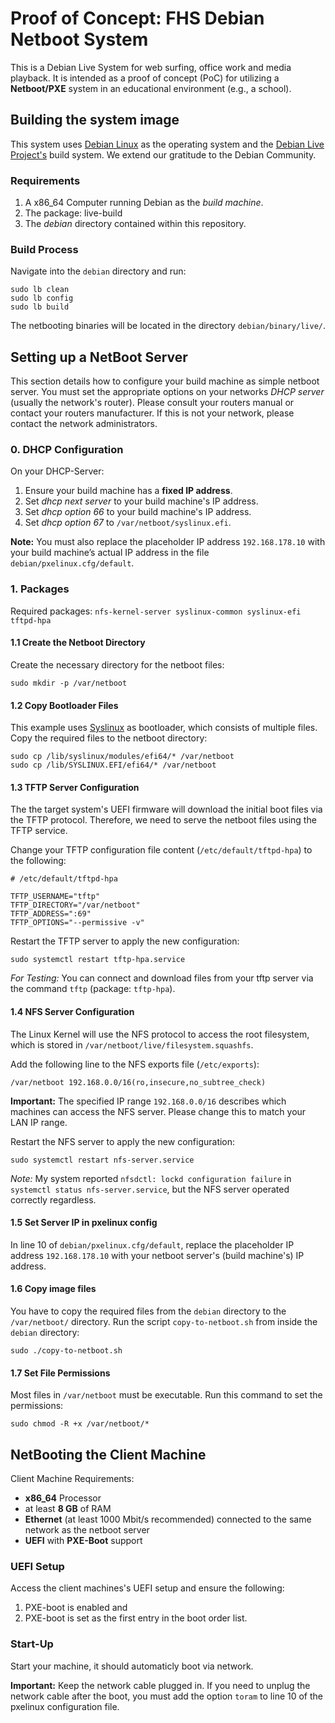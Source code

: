 # Proof of Concept: FHS Debian Netboot System
This is a Debian Live System for web surfing, office work and media playback.  It is intended as a proof of concept (PoC) for utilizing a **Netboot/PXE** system in an educational environment (e.g., a school).

## Building the system image
This system uses [Debian Linux](https://www.debian.org/) as the operating system and the [Debian Live Project's](https://www.debian.org/devel/debian-live/) build system. We extend our gratitude to the Debian Community.

### Requirements
1. A x86_64 Computer running Debian as the *build machine*.
2. The package: live-build
3. The *debian* directory contained within this repository.

### Build Process
Navigate into the `debian` directory and run:

```
sudo lb clean
sudo lb config
sudo lb build
```

The netbooting binaries will be located in the directory `debian/binary/live/`.

## Setting up a NetBoot Server
This section details how to configure your build machine as simple netboot server. You must set the appropriate options on your networks *DHCP server* (usually the network's router). Please consult your routers manual or contact your routers manufacturer. If this is not your network, please contact the network administrators.

### 0. DHCP Configuration
On your DHCP-Server:
1. Ensure your build machine has a **fixed IP address**.
2. Set *dhcp next server* to your build machine's IP address.
3. Set *dhcp option 66* to your build machine's IP address.
4. Set *dhcp option 67* to `/var/netboot/syslinux.efi`.

**Note:** You must also replace the placeholder IP address `192.168.178.10` with your build machine’s actual IP address in the file `debian/pxelinux.cfg/default`.

### 1. Packages
Required packages: `nfs-kernel-server syslinux-common syslinux-efi tftpd-hpa`

#### 1.1 Create the Netboot Directory
Create the necessary directory for the netboot files:
```
sudo mkdir -p /var/netboot
```

#### 1.2 Copy Bootloader Files
This example uses [Syslinux](https://syslinux.org/) as bootloader, which consists of multiple files. Copy the required files to the netboot directory:

```
sudo cp /lib/syslinux/modules/efi64/* /var/netboot
sudo cp /lib/SYSLINUX.EFI/efi64/* /var/netboot
```

#### 1.3 TFTP Server Configuration
The the target system's UEFI firmware will download the initial boot files via the TFTP protocol. Therefore, we need to serve the netboot files using the TFTP service.

Change your TFTP configuration file content (`/etc/default/tftpd-hpa`) to the following:
```
# /etc/default/tftpd-hpa

TFTP_USERNAME="tftp"
TFTP_DIRECTORY="/var/netboot"
TFTP_ADDRESS=":69"
TFTP_OPTIONS="--permissive -v"
```

Restart the TFTP server to apply the new configuration:
```
sudo systemctl restart tftp-hpa.service
```

*For Testing:* You can connect and download files from your tftp server via the command `tftp` (package: `tftp-hpa`).

#### 1.4 NFS Server Configuration
The Linux Kernel will use the NFS protocol to access the root filesystem, which is stored in `/var/netboot/live/filesystem.squashfs`.

Add the following line to the NFS exports file (`/etc/exports`):
```
/var/netboot 192.168.0.0/16(ro,insecure,no_subtree_check)
```

**Important:** The specified IP range `192.168.0.0/16` describes which machines can access the NFS server. Please change this to match your LAN IP range.

Restart the NFS server to apply the new configuration:
```
sudo systemctl restart nfs-server.service
```

*Note:* My system reported `nfsdctl: lockd configuration failure` in `systemctl status nfs-server.service`, but the NFS server operated correctly regardless.

#### 1.5 Set Server IP in pxelinux config
In line 10 of `debian/pxelinux.cfg/default`, replace the placeholder IP address `192.168.178.10` with your netboot server's (build machine's) IP address.

#### 1.6 Copy image files
You have to copy the required files from the `debian` directory to the  `/var/netboot/` directory. Run the script `copy-to-netboot.sh` from inside the `debian` directory:
```
sudo ./copy-to-netboot.sh
```


#### 1.7 Set File Permissions
Most files in `/var/netboot` must be executable. Run this command to set the permissions:
```
sudo chmod -R +x /var/netboot/*
```


## NetBooting the Client Machine
Client Machine Requirements:
* **x86_64** Processor
* at least **8 GB** of RAM
* **Ethernet** (at least 1000 Mbit/s recommended) connected to the same network as the netboot server
* **UEFI** with **PXE-Boot** support

### UEFI Setup
Access the client machines's UEFI setup and ensure the following:
1. PXE-boot is enabled and
2. PXE-boot is set as the first entry in the boot order list.

### Start-Up
Start your machine, it should automaticly boot via network. 

**Important:** Keep the network cable plugged in. If you need to unplug the network cable after the boot, you must add the option `toram` to line 10 of the pxelinux configuration file.

